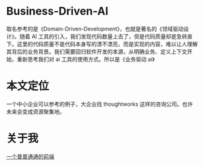 # Business-Driven-AI

取名参考的是《Domain-Driven-Development》，也就是著名的《领域驱动设计》。随着 AI 工具的引入，我们发现代码数量上去了，但是代码质量却是急转直下。这里的代码质量不是代码本身写的漂不漂亮，而是实现的内容，难以让人理解其背后的业务背景。我们需要回归软件开发的本源，从明确业务、定义上下文开始，重新思考我们对 ai 工具的使用方式。所以是《业务驱动 ai》

# 本文定位

一个中小企业可以参考的例子，大企业找 thoughtworks 这样的咨询公司。也许未来会变成资源聚集地。

# 关于我
[一个普普通通的前端](https://www.jayclock-garden.top)